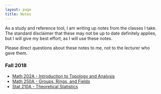 ```yaml
---
layout: page
title: Notes
---
```


As a study and reference tool, I am writing up notes from the classes I take.
The standard disclaimer that these may not be up to date definitely applies, but I will give my
best effort, as I will use these notes.

Please direct questions about these notes to me, not to the lecturer who gave them.

### Fall 2018

- [Math 202A - Introduction to Topology and Analysis](math202a)
- [Math 250A - Groups, Rings, and Fields](math250a)
- [Stat 210A - Theoretical Statistics](stat210a)
